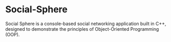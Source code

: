 # Social-Sphere
Social Sphere is a console-based social networking application built in C++, designed to demonstrate the principles of Object-Oriented Programming (OOP).
